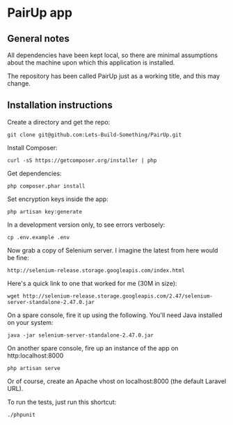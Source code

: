 PairUp app
==========

General notes
-------------

All dependencies have been kept local, so there are minimal assumptions about the machine upon which this application is installed.

The repository has been called PairUp just as a working title, and this may change.

Installation instructions
-------------------------

Create a directory and get the repo:

    git clone git@github.com:Lets-Build-Something/PairUp.git

Install Composer:

    curl -sS https://getcomposer.org/installer | php

Get dependencies:

    php composer.phar install

Set encryption keys inside the app:

    php artisan key:generate

In a development version only, to see errors verbosely:

    cp .env.example .env

Now grab a copy of Selenium server. I imagine the latest from here would be fine:

    http://selenium-release.storage.googleapis.com/index.html

Here's a quick link to one that worked for me (30M in size):

    wget http://selenium-release.storage.googleapis.com/2.47/selenium-server-standalone-2.47.0.jar

On a spare console, fire it up using the following. You'll need Java installed on your system:

    java -jar selenium-server-standalone-2.47.0.jar

On another spare console, fire up an instance of the app on http:localhost:8000

    php artisan serve

Or of course, create an Apache vhost on localhost:8000 (the default Laravel URL).

To run the tests, just run this shortcut:

    ./phpunit
